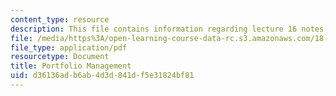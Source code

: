 ```yaml
---
content_type: resource
description: This file contains information regarding lecture 16 notes.
file: /media/https%3A/open-learning-course-data-rc.s3.amazonaws.com/18-s096-topics-in-mathematics-with-applications-in-finance-fall-2013/d36136adb6ab4d3d841df5e31824bf81_MIT18_S096F13_lecnote16.pdf
file_type: application/pdf
resourcetype: Document
title: Portfolio Management
uid: d36136ad-b6ab-4d3d-841d-f5e31824bf81
---
```

